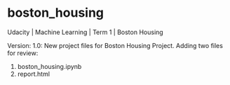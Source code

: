# boston_housing
Udacity | Machine Learning | Term 1 | Boston Housing

Version: 1.0: 
New project files for Boston Housing Project. 
Adding two files for review:
1. boston_housing.ipynb
2. report.html

